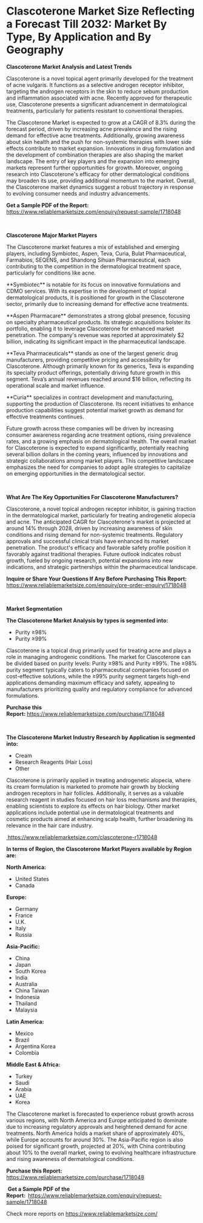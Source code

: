 <p><h1>Clascoterone Market Size Reflecting a Forecast Till 2032: Market By Type, By Application and By Geography</h1></p><p><strong>Clascoterone Market Analysis and Latest Trends</strong></p>
<p><p>Clascoterone is a novel topical agent primarily developed for the treatment of acne vulgaris. It functions as a selective androgen receptor inhibitor, targeting the androgen receptors in the skin to reduce sebum production and inflammation associated with acne. Recently approved for therapeutic use, Clascoterone presents a significant advancement in dermatological treatments, particularly for patients resistant to conventional therapies.</p><p>The Clascoterone Market is expected to grow at a CAGR of 8.3% during the forecast period, driven by increasing acne prevalence and the rising demand for effective acne treatments. Additionally, growing awareness about skin health and the push for non-systemic therapies with lower side effects contribute to market expansion. Innovations in drug formulation and the development of combination therapies are also shaping the market landscape. The entry of key players and the expansion into emerging markets represent further opportunities for growth. Moreover, ongoing research into Clascoterone's efficacy for other dermatological conditions may broaden its use, providing additional momentum to the market. Overall, the Clascoterone market dynamics suggest a robust trajectory in response to evolving consumer needs and industry advancements.</p></p>
<p><strong>Get a Sample PDF of the Report:&nbsp;</strong> <a href="https://www.reliablemarketsize.com/enquiry/request-sample/1718048?utm_campaign=3223&utm_medium=2&utm_source=Github&utm_content=ia&utm_term=01042025&utm_id=clascoterone">https://www.reliablemarketsize.com/enquiry/request-sample/1718048</a></p>
<p>&nbsp;</p>
<p><strong>Clascoterone Major Market Players</strong></p>
<p><p>The Clascoterone market features a mix of established and emerging players, including Symbiotec, Aspen, Teva, Curia, Bulat Pharmaceutical, Farmabios, SEQENS, and Shandong Sihuan Pharmaceutical, each contributing to the competition in the dermatological treatment space, particularly for conditions like acne.</p><p>**Symbiotec** is notable for its focus on innovative formulations and CDMO services. With its expertise in the development of topical dermatological products, it is positioned for growth in the Clascoterone sector, primarily due to increasing demand for effective acne treatments.</p><p>**Aspen Pharmacare** demonstrates a strong global presence, focusing on specialty pharmaceutical products. Its strategic acquisitions bolster its portfolio, enabling it to leverage Clascoterone for enhanced market penetration. The company's revenue was reported at approximately $2 billion, indicating its significant impact in the pharmaceutical landscape.</p><p>**Teva Pharmaceuticals** stands as one of the largest generic drug manufacturers, providing competitive pricing and accessibility for Clascoterone. Although primarily known for its generics, Teva is expanding its specialty product offerings, potentially driving future growth in this segment. Teva’s annual revenues reached around $16 billion, reflecting its operational scale and market influence.</p><p>**Curia** specializes in contract development and manufacturing, supporting the production of Clascoterone. Its recent initiatives to enhance production capabilities suggest potential market growth as demand for effective treatments continues.</p><p>Future growth across these companies will be driven by increasing consumer awareness regarding acne treatment options, rising prevalence rates, and a growing emphasis on dermatological health. The overall market for Clascoterone is expected to expand significantly, potentially reaching several billion dollars in the coming years, influenced by innovations and strategic collaborations among market players. This competitive landscape emphasizes the need for companies to adopt agile strategies to capitalize on emerging opportunities in the dermatological sector.</p></p>
<p>&nbsp;</p>
<p><strong>What Are The Key Opportunities For Clascoterone Manufacturers?</strong></p>
<p><p>Clascoterone, a novel topical androgen receptor inhibitor, is gaining traction in the dermatological market, particularly for treating androgenetic alopecia and acne. The anticipated CAGR for Clascoterone's market is projected at around 14% through 2028, driven by increasing awareness of skin conditions and rising demand for non-systemic treatments. Regulatory approvals and successful clinical trials have enhanced its market penetration. The product's efficacy and favorable safety profile position it favorably against traditional therapies. Future outlook indicates robust growth, fueled by ongoing research, potential expansions into new indications, and strategic partnerships within the pharmaceutical landscape.</p></p>
<p><strong>Inquire or Share Your Questions If Any Before Purchasing This Report:</strong> <a href="https://www.reliablemarketsize.com/enquiry/pre-order-enquiry/1718048?utm_campaign=3223&utm_medium=2&utm_source=Github&utm_content=ia&utm_term=01042025&utm_id=clascoterone">https://www.reliablemarketsize.com/enquiry/pre-order-enquiry/1718048</a></p>
<p>&nbsp;</p>
<p><strong>Market Segmentation</strong></p>
<p><strong>The Clascoterone Market Analysis by types is segmented into:</strong></p>
<p><ul><li>Purity ≥98%</li><li>Purity ≥99%</li></ul></p>
<p><p>Clascoterone is a topical drug primarily used for treating acne and plays a role in managing androgenic conditions. The market for Clascoterone can be divided based on purity levels: Purity ≥98% and Purity ≥99%. The ≥98% purity segment typically caters to pharmaceutical companies focused on cost-effective solutions, while the ≥99% purity segment targets high-end applications demanding maximum efficacy and safety, appealing to manufacturers prioritizing quality and regulatory compliance for advanced formulations.</p></p>
<p><strong>Purchase this Report:&nbsp;</strong><a href="https://www.reliablemarketsize.com/purchase/1718048?utm_campaign=3223&utm_medium=2&utm_source=Github&utm_content=ia&utm_term=01042025&utm_id=clascoterone">https://www.reliablemarketsize.com/purchase/1718048</a></p>
<p>&nbsp;</p>
<p><strong>The Clascoterone Market Industry Research by Application is segmented into:</strong></p>
<p><ul><li>Cream</li><li>Research Reagents (Hair Loss)</li><li>Other</li></ul></p>
<p><p>Clascoterone is primarily applied in treating androgenetic alopecia, where its cream formulation is marketed to promote hair growth by blocking androgen receptors in hair follicles. Additionally, it serves as a valuable research reagent in studies focused on hair loss mechanisms and therapies, enabling scientists to explore its effects on hair biology. Other market applications include potential use in dermatological treatments and cosmetic products aimed at enhancing scalp health, further broadening its relevance in the hair care industry.</p></p>
<p><a href="https://www.reliablemarketsize.com/clascoterone-r1718048?utm_campaign=3223&utm_medium=2&utm_source=Github&utm_content=ia&utm_term=01042025&utm_id=clascoterone">&nbsp;https://www.reliablemarketsize.com/clascoterone-r1718048</a></p>
<p><strong>In terms of Region, the Clascoterone Market Players available by Region are:</strong></p>
<p>
    <p> <strong> North America: </strong>
        <ul>
            <li>United States</li>
            <li>Canada</li>
        </ul>
        </p> 
    <p> <strong> Europe: </strong>
        <ul>
            <li>Germany</li>
            <li>France</li>
            <li>U.K.</li>
            <li>Italy</li>
            <li>Russia</li>
        </ul>
        </p> 
    <p> <strong> Asia-Pacific: </strong>
        <ul>
            <li>China</li>
            <li>Japan</li>
            <li>South Korea</li>
            <li>India</li>
            <li>Australia</li>
            <li>China Taiwan</li>
            <li>Indonesia</li>
            <li>Thailand</li>
            <li>Malaysia</li>
        </ul>
        </p> 
    <p> <strong> Latin America: </strong>
        <ul>
            <li>Mexico</li>
            <li>Brazil</li>
            <li>Argentina Korea</li>
            <li>Colombia</li>
        </ul>
        </p> 
    <p> <strong> Middle East & Africa: </strong>
        <ul>
            <li>Turkey</li>
            <li>Saudi</li>
            <li>Arabia</li>
            <li>UAE</li>
            <li>Korea</li>
        </ul>
    </p>
    </p>
<p><p>The Clascoterone market is forecasted to experience robust growth across various regions, with North America and Europe anticipated to dominate due to increasing regulatory approvals and heightened demand for acne treatments. North America holds a market share of approximately 40%, while Europe accounts for around 30%. The Asia-Pacific region is also poised for significant growth, projected at 20%, with China contributing about 10% to the overall market, owing to evolving healthcare infrastructure and rising awareness of dermatological conditions.</p></p>
<p><strong>Purchase this Report: </strong><a href="https://www.reliablemarketsize.com/purchase/1718048?utm_campaign=3223&utm_medium=2&utm_source=Github&utm_content=ia&utm_term=01042025&utm_id=clascoterone">https://www.reliablemarketsize.com/purchase/1718048</a></p>
<p>&nbsp;<strong>Get a Sample PDF of the Report:&nbsp;&nbsp;</strong><a href="https://www.reliablemarketsize.com/enquiry/request-sample/1718048?utm_campaign=3223&utm_medium=2&utm_source=Github&utm_content=ia&utm_term=01042025&utm_id=clascoterone">https://www.reliablemarketsize.com/enquiry/request-sample/1718048</a></p>
<p><strong></strong></p>
<p>Check more reports on <a href="https://www.reliablemarketsize.com/?utm_campaign=3223&utm_medium=2&utm_source=Github&utm_content=ia&utm_term=01042025&utm_id=clascoterone">https://www.reliablemarketsize.com/</a></p>